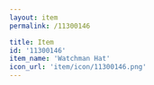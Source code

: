 ```yaml
---
layout: item
permalink: /11300146

title: Item
id: '11300146'
item_name: 'Watchman Hat'
icon_url: 'item/icon/11300146.png'
---
```

